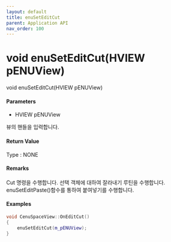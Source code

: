 ```yaml
---
layout: default
title: enuSetEditCut
parent: Application API
nav_order: 100
---
```

# void enuSetEditCut\(HVIEW pENUView\)

void enuSetEditCut\(HVIEW pENUView\)

#### Parameters

* HVIEW pENUView

뷰의 핸들을 입력합니다.

#### Return Value

Type : NONE

#### Remarks

Cut 명령을 수행합니다. 선택 객체에 대하여 잘라내기 루틴을 수행합니다. enuSetEditPaste\(\)함수를 통하여 붙여넣기를 수행합니다.

#### Examples

```cpp
void CenuSpaceView::OnEditCut()
{
	enuSetEditCut(m_pENUView);
}
```




